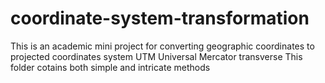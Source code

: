 # coordinate-system-transformation
This is an academic mini project for converting geographic coordinates to projected coordinates system UTM Universal Mercator transverse 
This folder cotains both simple and intricate methods 
